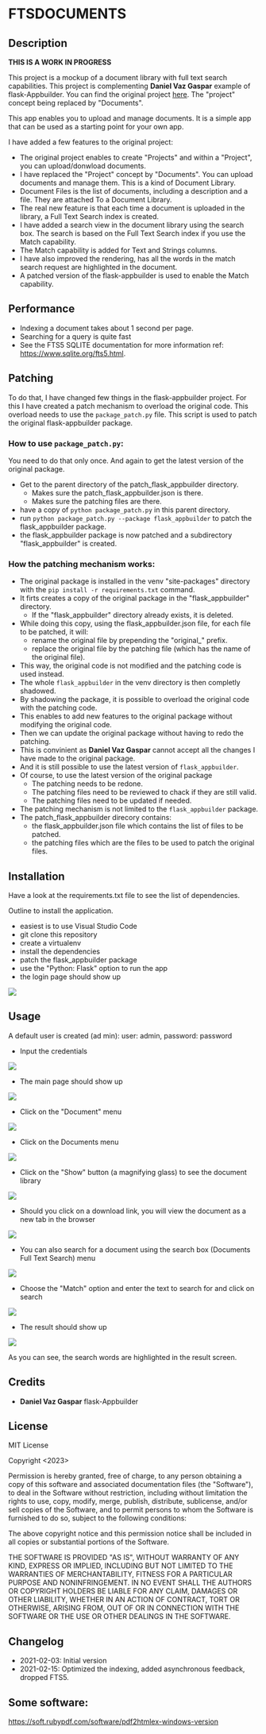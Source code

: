 # FTSDOCUMENTS

## Description

**THIS IS A WORK IN PROGRESS**

This project is a mockup of a document library with full text search capabilities.
This project is complementing **Daniel Vaz Gaspar** example of flask-Appbuilder. You can find the original project [here](https://github.com/dpgaspar/Flask-AppBuilder/tree/master/examples/quickfiles).
The "project" concept being replaced by "Documents".

This app enables you to upload and manage documents. It is a simple app that can be used as a starting point for your own app.

I have added a few features to the original project:

- The original project enables to create "Projects" and within a "Project", you can upload/donwload documents.
- I have replaced the "Project" concept by "Documents". You can upload documents and manage them. This is a kind of Document Library.
- Document Files is the list of documents, including a description and a file. They are attached To a Document Library.
- The real new feature is that each time a document is uploaded in the library, a Full Text Search index is created.
- I have added a search view in the document library using the search box. The search is based on the Full Text Search index if you use the Match capability.
- The Match capability is added for Text and Strings columns. 
- I have also improved the rendering, has all the words in the match search request are highlighted in the document.
- A patched version of the flask-appbuilder is used to enable the Match capability.

## Performance

- Indexing a document takes about 1 second per page.
- Searching for a query is quite fast
- See the FTS5 SQLITE documentation for more information ref: https://www.sqlite.org/fts5.html.

## Patching

To do that, I have changed few things in the flask-appbuilder project. For this I have created a patch mechanism to overload the original code.
This overload needs to use the `package_patch.py` file. This script is used to patch the original flask-appbuilder package.

### How to use `package_patch.py`:

You need to do that only once. And again to get the latest version of the original package.

- Get to the parent directory of the patch_flask_appbuilder directory.
    - Makes sure the patch_flask_appbuilder.json is there.
    - Makes sure the patching files are there.
- have a copy of `python package_patch.py` in this parent directory.
- run `python package_patch.py --package flask_appbuilder`  to patch the flask_appbuilder package.
- the flask_appbuilder package is now patched and a subdirectory "flask_appbuilder" is created.

### How the patching mechanism works:

- The original package is installed in the venv "site-packages" directory with the `pip install -r requirements.txt` command.
- It firts creates a copy of the original package in the "flask_appbuilder" directory.
    - If the "flask_appbuilder" directory already exists, it is deleted.
- While doing this copy, using the flask_appbuilder.json file, for each file to be patched, it will:
    - rename the original file by prepending the "original_" prefix.
    - replace the original file by the patching file (which has the name of the original file).
- This way, the original code is not modified and the patching code is used instead.
- The whole `flask_appbuilder` in the venv directory is then completly shadowed.
- By shadowing the package, it is possible to overload the original code with the patching code.
- This enables to add new features to the original package without modifying the original code.
- Then we can update the original package without having to redo the patching.
- This is convinient as **Daniel Vaz Gaspar** cannot accept all the changes I have made to the original package.
- And it is still possible to use the latest version of `flask_appbuilder`.
- Of course, to use the latest version of the original package
    - The patching needs to be redone.
    - The patching files need to be reviewed to chack if they are still valid.
    - The patching files need to be updated if needed.
- The patching mechanism is not limited to the `flask_appbuilder` package.
- The patch_flask_appbuilder direcory contains:
    - the flask_appbuilder.json file which contains the list of files to be patched.
    - the patching files which are the files to be used to patch the original files.

## Installation

Have a look at the requirements.txt file to see the list of dependencies.

Outline to install the application.

- easiest is to use Visual Studio Code
- git clone this repository
- create a virtualenv
- install the dependencies
- patch the flask_appbuilder package
- use the "Python: Flask" option to run the app
- the login page should show up

![](images/login.png)

## Usage

A default user is created (ad min): user: admin, password: password

- Input the credentials

![](images/credentials.png)

- The main page should show up

![](images/main.png)

- Click on the "Document" menu

![](images/Documents.png)

- Click on the Documents menu

![](images/documentview.png)

- Click on the "Show" button (a magnifying glass) to see the document library

![](images/documentlibrary.png)

- Should you click on a download link, you will view the document as a new tab in the browser

![](images/book.png)

- You can also search for a document using the search box (Documents Full Text Search) menu

![](images/search.png)

- Choose the "Match" option and enter the text to search for and click on search

![](images/match.png)

- The result should show up

![](images/guido.png)

As you can see, the search words are highlighted in the result screen.

## Credits

- **Daniel Vaz Gaspar** flask-Appbuilder

## License

MIT License

Copyright <2023> <COPYRIGHT Gilbert BRAULT>

Permission is hereby granted, free of charge, to any person obtaining a copy of this software and associated documentation files (the "Software"), to deal in the Software without restriction, including without limitation the rights to use, copy, modify, merge, publish, distribute, sublicense, and/or sell copies of the Software, and to permit persons to whom the Software is furnished to do so, subject to the following conditions:

The above copyright notice and this permission notice shall be included in all copies or substantial portions of the Software.

THE SOFTWARE IS PROVIDED "AS IS", WITHOUT WARRANTY OF ANY KIND, EXPRESS OR IMPLIED, INCLUDING BUT NOT LIMITED TO THE WARRANTIES OF MERCHANTABILITY, FITNESS FOR A PARTICULAR PURPOSE AND NONINFRINGEMENT. IN NO EVENT SHALL THE AUTHORS OR COPYRIGHT HOLDERS BE LIABLE FOR ANY CLAIM, DAMAGES OR OTHER LIABILITY, WHETHER IN AN ACTION OF CONTRACT, TORT OR OTHERWISE, ARISING FROM, OUT OF OR IN CONNECTION WITH THE SOFTWARE OR THE USE OR OTHER DEALINGS IN THE SOFTWARE.

## Changelog

- 2021-02-03: Initial version
- 2021-02-15: Optimized the indexing, added asynchronous feedback, dropped FTS5.

## Some software:

https://soft.rubypdf.com/software/pdf2htmlex-windows-version


